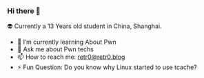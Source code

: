 ### Hi there 👋

👽️ Currently a 13 Years old student in China, Shanghai.

- 🌱 I’m currently learning About Pwn
- 💬 Ask me about Pwn techs
- 📫 How to reach me: retr0@retr0.blog
- ⚡ Fun Question: Do you know why Linux started to use tcache?

